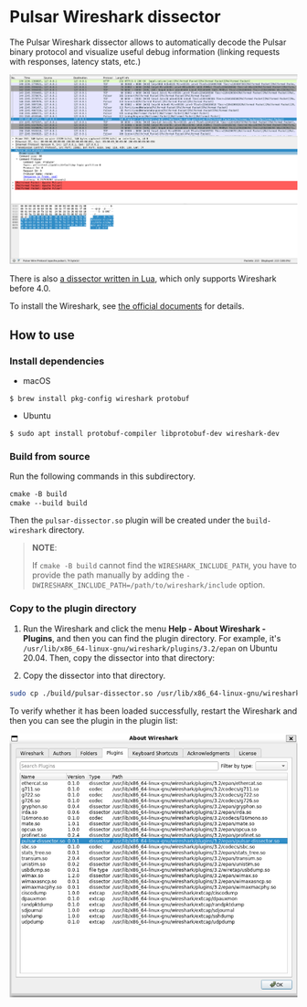 <!--

    Licensed to the Apache Software Foundation (ASF) under one
    or more contributor license agreements.  See the NOTICE file
    distributed with this work for additional information
    regarding copyright ownership.  The ASF licenses this file
    to you under the Apache License, Version 2.0 (the
    "License"); you may not use this file except in compliance
    with the License.  You may obtain a copy of the License at

      http://www.apache.org/licenses/LICENSE-2.0

    Unless required by applicable law or agreed to in writing,
    software distributed under the License is distributed on an
    "AS IS" BASIS, WITHOUT WARRANTIES OR CONDITIONS OF ANY
    KIND, either express or implied.  See the License for the
    specific language governing permissions and limitations
    under the License.

-->

# Pulsar Wireshark dissector

The Pulsar Wireshark dissector allows to automatically decode the Pulsar binary protocol
and visualize useful debug information (linking requests with responses, latency stats, etc.)

![](./pulsar-dissector-example.jpg)

There is also [a dissector written in Lua](https://github.com/apache/pulsar/tree/master/wireshark), which only supports Wireshark before 4.0.

To install the Wireshark, see [the official documents](https://www.wireshark.org/) for details.

## How to use

### Install dependencies

- macOS

```shell
$ brew install pkg-config wireshark protobuf
```

- Ubuntu

```shell
$ sudo apt install protobuf-compiler libprotobuf-dev wireshark-dev
```

### Build from source

Run the following commands in this subdirectory.

```shell
cmake -B build
cmake --build build
```

Then the `pulsar-dissector.so` plugin will be created under the `build-wireshark` directory.

> **NOTE**:
>
> If `cmake -B build` cannot find the `WIRESHARK_INCLUDE_PATH`, you have to provide the path manually by adding the `-DWIRESHARK_INCLUDE_PATH=/path/to/wireshark/include` option.

### Copy to the plugin directory

1. Run the Wireshark and click the menu **Help - About Wireshark - Plugins**, and then you can find the plugin directory. For example, it's `/usr/lib/x86_64-linux-gnu/wireshark/plugins/3.2/epan` on Ubuntu 20.04. Then, copy the dissector into that directory:

2. Copy the dissector into that directory.

```bash
sudo cp ./build/pulsar-dissector.so /usr/lib/x86_64-linux-gnu/wireshark/plugins/3.2/epan/
```

To verify whether it has been loaded successfully, restart the Wireshark and then you can see the plugin in the plugin list:

![](./wireshark-plugins.jpg)
